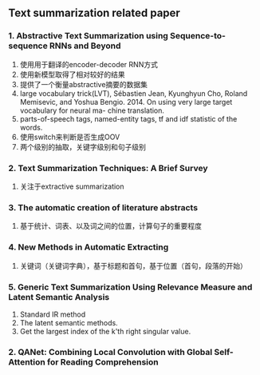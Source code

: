 ## Text summarization related paper

### 1. Abstractive Text Summarization using Sequence-to-sequence RNNs and Beyond
1. 使用用于翻译的encoder-decoder RNN方式
2. 使用新模型取得了相对较好的结果
3. 提供了一个衡量abstractive摘要的数据集
4. large vocabulary trick(LVT), Sébastien Jean, Kyunghyun Cho, Roland Memisevic, and Yoshua Bengio. 2014. On using very large target vocabulary for neural ma- chine translation. 
5. parts-of-speech tags, named-entity tags, tf and idf statistic of the words.
6. 使用switch来判断是否生成OOV
7. 两个级别的抽取，关键字级别和句子级别


### 2. Text Summarization Techniques: A Brief Survey
1. 关注于extractive summarization

### 3. The automatic creation of literature abstracts 
1. 基于统计、词表、以及词之间的位置，计算句子的重要程度

### 4. New Methods in Automatic Extracting 
1. 关键词（关键词字典），基于标题和首句，基于位置（首句，段落的开始）

### 5. Generic Text Summarization Using Relevance Measure and Latent Semantic Analysis
1. Standard IR method
2. The latent semantic methods.
3. Get the largest index of the k'th right singular value.


### 2. QANet: Combining Local Convolution with Global Self-Attention for Reading Comprehension
